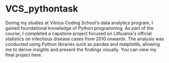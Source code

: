 # VCS_pythontask

During my studies at Vilnius Coding School's data analytics program, I gained foundational knowledge of Python programming. As part of the course, I completed a capstone project focused on Lithuania's official statistics on infectious disease cases from 2010 onwards. The analysis was conducted using Python libraries such as pandas and matplotlib, allowing me to derive insights and present the findings visually. You can view my final project here.
